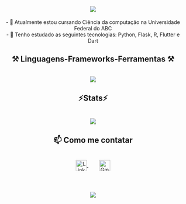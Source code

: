 <h1 align="center">
<img src="https://readme-typing-svg.herokuapp.com/?font=Righteous&size=35&center=true&width=500&height=70&duration=4000&lines=Olá!+✌️;+me+chamo+Vitor;+bem-vindo+ao+meu+perfil!;" />
</h1>

<div align="center" >
- 🔭 Atualmente estou cursando Ciência da computação na Universidade Federal do ABC
  <br>
- 🌱 Tenho estudado as seguintes tecnologias: Python, Flask, R, Flutter e Dart
</div>

<h2 align="center" >⚒️ Linguagens-Frameworks-Ferramentas ⚒️</h2>
<br>
<div align="center" >
    <img src="https://skillicons.dev/icons?i=python,flask,r,flutter,dart,github,git" />
</div>
<h2 align="center" > ⚡Stats⚡</h2>
<br>
<div align="center" >
	<picture>
	<source
		srcset="https://github-readme-stats.vercel.app/api?username=Vlt0rr&show_icons=true&theme=dark"
		media="(prefers-color-scheme: dark)"
/>
<source
	srcset="https://github-readme-stats.vercel.app/api?username=Vlt0rr&show_icons=true"
	media="(prefers-color-scheme: light), (prefers-color-scheme: no-preference)"
/>
<img src="https://github-readme-stats.vercel.app/api?username=Vlt0rr&show_icons=true"
</picture>
</div>
		
<h2 align="center" >📫 Como me contatar</h2>
<br>
<div align="center" >
    <a href="https://www.linkedin.com/in/vit0ralves" target="_blank">
  <img align="center" alt="LinkedIn" height="30" width="30" src="https://cdn.jsdelivr.net/gh/devicons/devicon/icons/linkedin/linkedin-original.svg" />
</a>
&nbsp;&nbsp;&nbsp;&nbsp;
<a href="vitoralves20112011@gmail.com" target="_blank" style="margin-left: 10px;">
  <img align="center" alt="Gmail" height="30" width="30" src="https://upload.wikimedia.org/wikipedia/commons/4/4e/Gmail_Icon.png" />
</a>
</div>


  
<br>
<h1 align="center">
<img src="https://readme-typing-svg.herokuapp.com/?font=Righteous&size=35&center=true&width=500&height=70&duration=4000&lines=Obrigado+pela+atenção!;" />
</h1>


